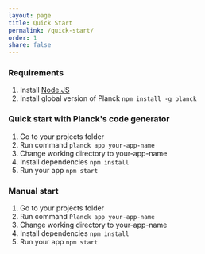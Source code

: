 ```yaml
---
layout: page
title: Quick Start
permalink: /quick-start/
order: 1
share: false
---
```


### Requirements

1. Install [Node.JS](https://nodejs.org/en/)
2. Install global version of Planck ```npm install -g planck```

### Quick start with Planck's code generator

1. Go to your projects folder
2. Run command ```planck app your-app-name```
3. Change working directory to your-app-name
4. Install dependencies ```npm install```
5. Run your app ```npm start```

### Manual start

1. Go to your projects folder
2. Run command ```Planck app your-app-name```
3. Change working directory to your-app-name
4. Install dependencies ```npm install```
5. Run your app ```npm start```
